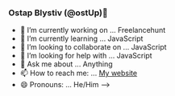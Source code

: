 ### Ostap Blystiv (@ostUp)👋

- 🔭 I’m currently working on ... Freelancehunt
- 🌱 I’m currently learning ... JavaScript
- 👯 I’m looking to collaborate on ... JavaScript
- 🤔 I’m looking for help with ... JavaScript
- 💬 Ask me about ... Anything
- 📫 How to reach me: ... [My website](ostup.github.io/blystsiv/)
- 😄 Pronouns: ... He/Him
-->
